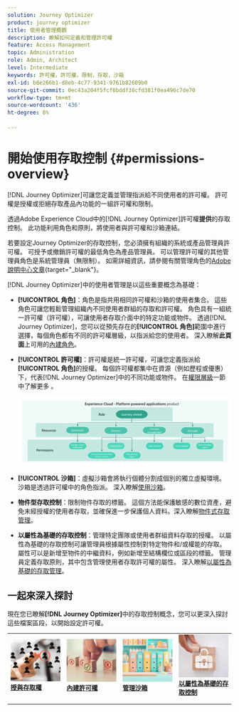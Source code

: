 ```yaml
---
solution: Journey Optimizer
product: journey optimizer
title: 使用者管理概觀
description: 瞭解如何定義和管理許可權
feature: Access Management
topic: Administration
role: Admin, Architect
level: Intermediate
keywords: 許可權，許可權，限制，存取，沙箱
exl-id: b8e266b1-d8eb-4c77-9341-9761b82609b0
source-git-commit: 0ec43a204f5fcf0bddf38cfd381f0ea496c7de70
workflow-type: tm+mt
source-wordcount: '436'
ht-degree: 8%

---
```


# 開始使用存取控制 {#permissions-overview}

[!DNL Journey Optimizer]可讓您定義並管理指派給不同使用者的許可權。 許可權是授權或拒絕存取產品內功能的一組許可權和限制。

透過Adobe Experience Cloud中的[!DNL Journey Optimizer]許可權&#x200B;**提供**&#x200B;的存取控制。 此功能利用角色和原則，將使用者與許可權和沙箱連結。

若要設定Journey Optimizer的存取控制，您必須擁有組織的系統或產品管理員許可權。 可授予或撤銷許可權的最低角色為產品管理員。 可以管理許可權的其他管理員角色是系統管理員（無限制）。 如需詳細資訊，請參閱有關管理角色的[Adobe說明中心文章](https://helpx.adobe.com/tw/enterprise/using/admin-roles.html){target="_blank"}。

<!-- A high-level workflow for gaining and assigning access permissions can be summarized as follows:

* After licensing [!DNL Journey Optimizer], an email is sent to the administrator specified during licensing.
* The administrator logs in to Adobe Admin Console and selects [!DNL Journey Optimizer] from the list of products on the overview page.
* To grant access to [!DNL Journey Optimizer], it is recommended that the administrator add users to the default product profile
* In Experience Platform Permissions, the administrator can create new roles or edit the permissions and users for any existing roles.
* When creating or editing a role, the administrator adds users to the role using the users tab, and grants permissions to these users (such as "Read Datasets" or "Manage Schemas") by editing the role's permissions. Similarly, the administrator can assign access to sandboxes using the same editing option.
* When users log in to the Journey Optimizer user interface, their access to capabilities is driven by the permissions that have been granted to them from the previous step. For example, if a user does not have the View Datasets permission, the Datasets tab in the side menu will not be visible to that user.-->


[!DNL Journey Optimizer]中的使用者管理是以這些重要概念為基礎：

* **[!UICONTROL 角色]**：角色是指共用相同許可權和沙箱的使用者集合。 這些角色可讓您輕鬆管理組織內不同使用者群組的存取和許可權。 角色具有一組統一許可權（許可權），可讓使用者存取介面中的特定功能或物件。
透過[!DNL Journey Optimizer]，您可以從預先存在的&#x200B;**[!UICONTROL 角色]**&#x200B;範圍中進行選擇，每個角色都有不同的許可權層級，以指派給您的使用者。 深入瞭解&#x200B;**此頁面**&#x200B;上可用的[內建角色](ootb-product-profiles.md)。

* **[!UICONTROL 許可權]**：許可權是統一許可權，可讓您定義指派給&#x200B;**[!UICONTROL 角色]**&#x200B;的授權。 每個許可權都集中在資源（例如歷程或優惠）下，代表[!DNL Journey Optimizer]中的不同功能或物件。 在[權限層級](high-low-permissions.md)一節中了解更多 。

  ![](assets/do-not-localize/permissions_2.png)

* **[!UICONTROL 沙箱]**：虛擬沙箱會將執行個體分割成個別的獨立虛擬環境。 沙箱是透過許可權中的角色指派。 深入瞭解[使用沙箱](sandboxes.md)。

* **物件型存取控制**：限制物件存取的標籤。 這個方法能保護敏感的數位資產，避免未經授權的使用者存取，並確保進一步保護個人資料。深入瞭解[物件式存取管理](object-based-access.md)。

* **以屬性為基礎的存取控制**：管理特定團隊或使用者群組資料存取的授權。 以屬性為基礎的存取控制可讓管理員根據屬性控制對特定物件和/或權能的存取。 屬性可以是新增至物件的中繼資料，例如新增至結構欄位或區段的標籤。 管理員定義存取原則，其中包含管理使用者存取許可權的屬性。 深入瞭解[以屬性為基礎的存取管理](attribute-based-access.md)。


## 一起來深入探討

現在您已瞭解&#x200B;**[!DNL Journey Optimizer]**&#x200B;中的存取控制概念，您可以更深入探討這些檔案區段，以開始設定許可權。


<table style="table-layout:fixed"><tr style="border: 0;">
<td>
<a href="permissions.md">
<img alt="權限" src="assets/do-not-localize/role.jpg">
</a>
<div>
<a href="permissions.md"><strong>授與存取權</strong></a>
</div>
<p>
</td>
<td>
<a href="ootb-permissions.md">
<img alt="內建權限" src="assets/do-not-localize/select.jpg">
</a>
<div>
<a href="ootb-permissions.md"><strong>內建許可權</strong></a>
</div>
<p>
</td>
<td>
<a href="sandboxes.md">
<img alt="管理沙箱" src="assets/do-not-localize/sandboxes.jpg">
</a>
<div>
<a href="sandboxes.md"><strong>管理沙箱</strong></a>
</div>
<p></td>
<td>
<a href="attribute-based-access.md">
<img alt="屬性型存取控制" src="assets/do-not-localize/data-access.jpeg">
</a>
<div>
<a href="attribute-based-access.md"><strong>以屬性為基礎的存取控制</strong></a>
</div>
<p>
</td>
</tr></table>